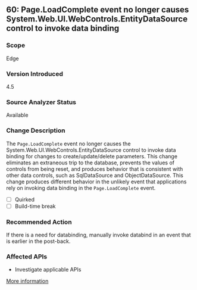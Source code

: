## 60: Page.LoadComplete event no longer causes System.Web.UI.WebControls.EntityDataSource control to invoke data binding

### Scope
Edge

### Version Introduced
4.5

### Source Analyzer Status
Available

### Change Description
The `Page.LoadComplete` event no longer causes the System.Web.UI.WebControls.EntityDataSource control to invoke data binding for changes to create/update/delete parameters. 
This change eliminates an extraneous trip to the database, prevents the values of controls from being reset, and produces behavior that is consistent with other data controls, such as SqlDataSource and ObjectDataSource. 
This change produces different behavior in the unlikely event that applications rely on invoking data binding in the `Page.LoadComplete` event. 

- [ ] Quirked
- [ ] Build-time break

### Recommended Action
If there is a need for databinding, manually invoke databind in an event that is earlier in the post-back.

### Affected APIs
* Investigate applicable APIs

[More information](https://msdn.microsoft.com/en-us/library/hh367887(v=vs.110).aspx#asp)

<!--
    ### Notes
    This change produces different behavior in the unlikely event that applications rely on invoking data binding in the Page.LoadComplete event.
-->


